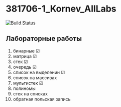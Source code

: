 # 381706-1_Kornev_AllLabs
[![Build Status](https://travis-ci.com/KornevNikita/381706-1_Kornev_AllLabs.svg?branch=br1)](https://travis-ci.com/KornevNikita/381706-1_Kornev_AllLabs)


## Лабораторные работы 
1) бинарные ☑
2) матрица ☑
3) стек ☑
4) очередь ☑
5) список на выделении ☑
6) список на массивах
7) мультистек ☑
8) полиномы
9) стек на списках
10) обратная польская запись
